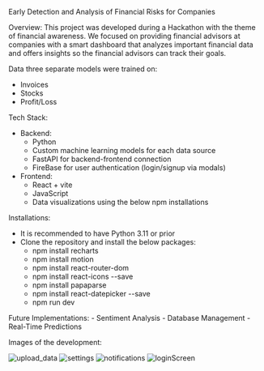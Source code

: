 Early Detection and Analysis of Financial Risks for Companies

Overview:
This project was developed during a Hackathon with the theme of financial awareness. We focused on providing financial advisors at companies with a smart dashboard that analyzes important financial data and offers insights so the financial advisors can track their goals. 

Data three separate models were trained on:
  - Invoices
  - Stocks
  - Profit/Loss

Tech Stack:
  - Backend:
      - Python
      - Custom machine learning models for each data source
      - FastAPI for backend-frontend connection
      - FireBase for user authentication (login/signup via modals)
  - Frontend:
      - React + vite
      - JavaScript
      - Data visualizations using the below npm installations
  
Installations:
  - It is recommended to have Python 3.11 or prior
  - Clone the repository and install the below packages:
      - npm install recharts
      - npm install motion
      - npm install react-router-dom
      - npm install react-icons --save
      - npm install papaparse
      - npm install react-datepicker --save
      - npm run dev

  Future Implementations:
    - Sentiment Analysis
    - Database Management 
    - Real-Time Predictions

Images of the development:

![upload_data](https://github.com/user-attachments/assets/fb842e72-af5d-4d69-b36f-d22674040206)
![settings](https://github.com/user-attachments/assets/31420318-ea3b-46e0-93c7-b75cb98aadc7)
![notifications](https://github.com/user-attachments/assets/3c0df1d8-808b-454b-968d-48e1f6c7d822)
![loginScreen](https://github.com/user-attachments/assets/ea6c7e00-c1fe-45d4-a006-e7d1cb0045d2)

